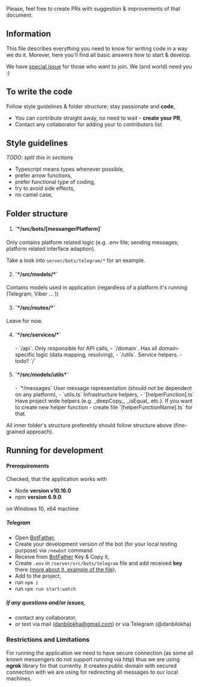 Please, feel free to create PRs with suggestion & improvements of that document.

## Information
This file describes everything you need to know for writing code in a way we do it. Morever, here you'll find all basic answers how to start & develop.

We have <a href='https://github.com/danbilokha/covid19liveupdates/issues/14'>special issue</a> for those who want to join. We (and world) need you :) 

## To write the code
Follow style guidelines & folder structure; stay passionate and **code**,
- You can contribute straight away, no need to wait - **create your PR**,
- Contact any collaborator for adding your to contributors list.

## Style guidelines
_TODO: split this in sections_
- Typescript means types whenever possible,
- prefer arrow functions,
- prefer functional type of coding, 
- try to avoid side effects,
- no camel case,

## Folder structure
1. <h4>`*/src/bots/[messangerPlatform]`</h4>
Only contains platform related logic (e.g. .env file; sending messages; platform related interface adaption).

Take a look into `server/bots/telegram/*` for an example.

2. <h4>`*/src/models/*`</h4>
Contains models used in application (regardless of a platform it's running (Telegram, Viber ... ))

3. <h4>`*/src/routes/*`</h4>
Leave for now.

4. <h4>`*/src/services/*`</h4>
    - `/api`. Only responsible for API calls,
    - `/domain`. Has all domain-specific logic (data mapping, resolving),
    - `/utils`. Service helpers.
    - todo? `/`

5. <h4>`*/src/models/utils*`</h4>
    - `*/messages` User message representation (should not be dependent on any platform),
    - `utils.ts` Infrastructure helpers,
    - `[helperFunction].ts` Have project wide helpers (e.g. _deepCopy_, _isEqual_ etc.). If you want to create
    new helper function - create file `[helperFunctionName].ts` for that.

All inner folder's structure preferebly should follow structure above (fine-grained approach).

## Running for development

#### Prerequirements
Checked, that the application works with
- Node **version v10.16.0**
- npm **version 6.9.0**

on Windows 10, x64 machine


##### Telegram
- Open <a href='https://t.me/botfather'>BotFather</a>,
- Create your development version of the bot (for your local testing purpose) via `/newbot` command
- Receive from <a href='https://t.me/botfather'>BotFather</a> Key & Copy it,
- Create `.env` in `/server/src/bots/telegram` file and add received **key** there (<a href='https://github.com/danbilokha/covid19liveupdates/tree/master/server/src/bots/telegram'>more about it, example of the file</a>),
- Add to the project,
- run `npm i`
- run `npm run start:watch`


##### If any questions and/or issues, 
- contact any collaborator,
- or text via mail (danbilokha@gmail.com) or via Telegram (@danbilokha)


### Restrictions and Limitations
For running the application we need to have secure connection (as some all known messengers
do not support running via http) thus we are using **ngrok** library for that currently. It
creates public domain with secured connection with we are using for redirecting all messages
to our local machines.

